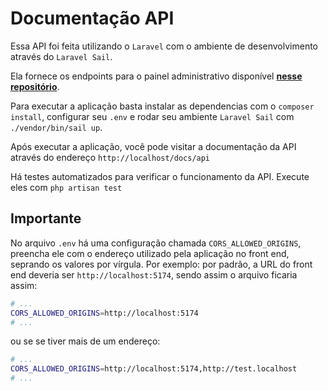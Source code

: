 # Documentação API

Essa API foi feita utilizando o `Laravel` com o ambiente de desenvolvimento através do `Laravel Sail`.

Ela fornece os endpoints para o painel administrativo disponível [**nesse repositório**](https://github.com/lucasvmds/testdc-admin).

Para executar a aplicação basta instalar as dependencias com o `composer install`, configurar seu `.env` e rodar seu ambiente `Laravel Sail` com `./vendor/bin/sail up`.

Após executar a aplicação, você pode visitar a documentação da API através do endereço `http://localhost/docs/api`

Há testes automatizados para verificar o funcionamento da API. Execute eles com `php artisan test`

## Importante

No arquivo `.env` há uma configuração chamada `CORS_ALLOWED_ORIGINS`, preencha ele com o endereço utilizado pela aplicação no front end, seprando os valores por vírgula. Por exemplo: por padrão, a URL do front end deveria ser `http://localhost:5174`, sendo assim o arquivo ficaria assim:

```bash
# ...
CORS_ALLOWED_ORIGINS=http://localhost:5174
# ...
```

ou se se tiver mais de um endereço:

```bash
# ...
CORS_ALLOWED_ORIGINS=http://localhost:5174,http://test.localhost
# ...
```
